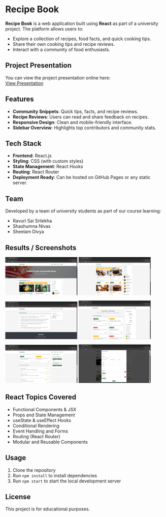 # Recipe Book

**Recipe Book** is a web application built using **React** as part of a university project. The platform allows users to:

- Explore a collection of recipes, food facts, and quick cooking tips.
- Share their own cooking tips and recipe reviews.
- Interact with a community of food enthusiasts.

## Project Presentation

You can view the project presentation online here:  
[View Presentation](https://www.canva.com/design/DAG1N05LiKk/GGlWaSEwtlGGoVoZzvwJZQ/edit?utm_content=DAG1N05LiKk&utm_campaign=designshare&utm_medium=link2&utm_source=sharebutton)

## Features

- **Community Snippets**: Quick tips, facts, and recipe reviews.
- **Recipe Reviews**: Users can read and share feedback on recipes.
- **Responsive Design**: Clean and mobile-friendly interface.
- **Sidebar Overview**: Highlights top contributors and community stats.

## Tech Stack

- **Frontend**: React.js
- **Styling**: CSS (with custom styles)
- **State Management**: React Hooks
- **Routing**: React Router
- **Deployment Ready**: Can be hosted on GitHub Pages or any static server.

## Team

Developed by a team of university students as part of our course learning:

- Ravuri Sai Srilekha
- Shashumna Nivas
- Sheelam Divya

## Results / Screenshots

<p float="left">
  <img src="results/1.png" width="45%" />
  <img src="results/2.png" width="45%" />
</p>

<p float="left">
  <img src="results/3.png" width="45%" />
  <img src="results/4.png" width="45%" />
</p>

<p float="left">
  <img src="results/5.png" width="45%" />
  <img src="results/6.png" width="45%" />
</p>

## React Topics Covered

- Functional Components & JSX
- Props and State Management
- useState & useEffect Hooks
- Conditional Rendering
- Event Handling and Forms
- Routing (React Router)
- Modular and Reusable Components

## Usage

1. Clone the repository
2. Run `npm install` to install dependencies
3. Run `npm start` to start the local development server

## License

This project is for educational purposes.
